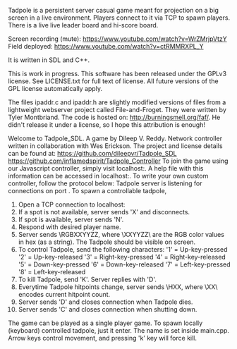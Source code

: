 Tadpole is a persistent server casual game meant for projection on a big screen in a live environment. Players connect to it via TCP to spawn players. There is a live live leader board and hi-score board.

Screen recording (mute):  https://www.youtube.com/watch?v=WrZMrjpVtzY
Field deployed: https://www.youtube.com/watch?v=ctRMMRXPL_Y

It is written in SDL and C++.

This is work in progress. This software has been released under the
GPLv3 license. See LICENSE.txt for full text of license.
All future versions of the GPL license automatically apply.


The files ipaddr.c and ipaddr.h are slightly modified versions of
files from a lightweight webserver project called
File-and-Froget. They were written by Tyler Montbriand. The code is
hosted on: http://burningsmell.org/faf/. He didn't release it under a
license, so I hope this attribution is enough!



Welcome to Tadpole_SDL.
A game by Dileep V. Reddy.
Network controller written in collaboration with Wes Erickson.
The project and license details can be found at:
https://github.com/dileepvr/Tadpole_SDL
https://github.com/inflamedspirit/Tadpole_Controller
To join the game using our Javascript controller, simply visit localhost:<JAVAPORT>.
A help file with this information can be accessed in localhost:<HELPPORT>.
To write your own custom controller, follow the protocol below:
Tadpole server is listening for connections on port <PORT>.
To spawn a controllable tadpole,
1. Open a TCP connection to localhost:<PORT>
2. If a spot is not available, server sends 'X' and disconnects.
3. If spot is available, server sends 'N'.
4. Respond with desired player name.
5. Server sends \RGBXXYYZZ\, where \XXYYZZ\ are the RGB color values in hex (as a string). The Tadpole should be visible on screen.
6. To control Tadpole, send the following characters:
'1' = Up-key-pressed
'2' = Up-key-released
'3' = Right-key-pressed
'4' = Right-key-released
'5' = Down-key-pressed
'6' = Down-key-released
'7' = Left-key-pressed
'8' = Left-key-released
7. To kill Tadpole, send 'K'. Server replies with 'D'.
8. Everytime Tadpole hitpoints change, server sends \HXX\, where \XX\ encodes current hitpoint count.
9. Server sends 'D' and closes connection when Tadpole dies.
10. Server sends 'C' and closes connection when shutting down.

The game can be played as a single player game. To spawn locally (keyboard) controlled tadpole, just it enter. The name is set inside main.cpp. Arrow keys control movement, and pressing 'k' key will force kill.
